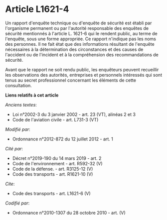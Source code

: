 # Article L1621-4

Un rapport d'enquête technique ou d'enquête de sécurité est établi par l'organisme permanent ou par l'autorité responsable
des enquêtes de sécurité mentionnés à l'article L. 1621-6 qui le rendent public, au terme de l'enquête, sous une forme
appropriée. Ce rapport n'indique pas les noms des personnes. Il ne fait état que des informations résultant de l'enquête
nécessaires à la détermination des circonstances et des causes de l'accident ou de l'incident et à la compréhension des
recommandations de sécurité. 

Avant que le rapport ne soit rendu public, les enquêteurs peuvent recueillir les observations des autorités, entreprises et
personnels intéressés qui sont tenus au secret professionnel concernant les éléments de cette consultation.

**Liens relatifs à cet article**

_Anciens textes_:

  - Loi n°2002-3 du 3 janvier 2002 - art. 23 (VT), alinéas 2 et 3
  - Code de l'aviation civile - art. L731-3 (VT)

_Modifié par_:

  - Ordonnance n°2012-872 du 12 juillet 2012 - art. 1

_Cité par_:

  - Décret n°2019-190 du 14 mars 2019 - art. 2
  - Code de l'environnement - art. R592-32 (V)
  - Code de la défense. - art. R3125-12 (V)
  - Code des transports - art. R1621-10 (V)

_Cite_:

  - Code des transports - art. L1621-6 (V)

_Codifié par_:

  - Ordonnance n°2010-1307 du 28 octobre 2010 - art. (V)
